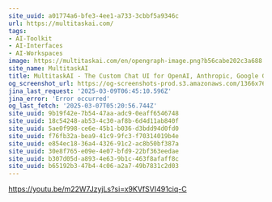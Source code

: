 ```yaml
---
site_uuid: a01774a6-bfe3-4ee1-a733-3cbbf5a9346c
url: https://multitaskai.com/
tags:
- AI-Toolkit
- AI-Interfaces
- AI-Workspaces
image: https://multitaskai.com/en/opengraph-image.png?b56cabe202c3a688
site_name: MultitaskAI
title: MultitaskAI - The Custom Chat UI for OpenAI, Anthropic, Google Gemini, and Top AI Models
og_screenshot_url: https://og-screenshots-prod.s3.amazonaws.com/1366x768/80/false/dc368d764c9e75a8e260ded4336dbfd5f48d0794ad0a5ef8bc26f10c2bd84097.jpeg
jina_last_request: '2025-03-09T06:45:10.596Z'
jina_error: 'Error occurred'
og_last_fetch: '2025-03-07T05:20:56.744Z'
site_uuid: 9b19f42e-7b54-47aa-adc9-0eaff6546748
site_uuid: 18c54248-ab53-4c30-af8b-6d4d11ab840f
site_uuid: 5ae0f998-ce6e-45b1-b036-d3bdd94d0fd0
site_uuid: f76fb32a-bea9-41c9-9fc3-f70314019b4e
site_uuid: e854ec18-36a4-4326-91c2-ac8b50bf387a
site_uuid: 30e8f765-e09e-4e07-bfd9-22bf363eedae
site_uuid: b307d05d-a893-4e63-9b1c-463f8afaff8c
site_uuid: b65192b3-47b4-4c06-a2a7-49b7831c2d03
---
```


https://youtu.be/m22W7JzyjLs?si=x9KVfSVI491ciq-C
